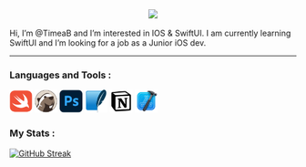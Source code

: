 <div id="header" align="center">
  <img src="https://media.giphy.com/media/LMcB8XospGZO8UQq87/giphy.gif"/>
</div>

Hi, I’m @TimeaB and I’m interested in IOS & SwiftUI. I am currently learning SwiftUI and I’m looking for a job as a Junior iOS dev.

---
### Languages and Tools :
<div>
  <img src="https://github.com/devicons/devicon/blob/master/icons/swift/swift-original.svg" title="SwiftUI" alt="Swift" width="40" height="40"/>
  <img src="https://github.com/devicons/devicon/blob/master/icons/dbeaver/dbeaver-original.svg" title="DBeaver" alt="DBeaver" width="40" height="40"/>
  <img src="https://github.com/devicons/devicon/blob/master/icons/photoshop/photoshop-original.svg" title="Photoshop" alt="Photoshop" width="40" height="40"/>
  <img src="https://github.com/devicons/devicon/blob/master/icons/sqlite/sqlite-original.svg" title="SQLite" alt="SQLite" width="40" height="40"/>
  <img src="https://github.com/devicons/devicon/blob/master/icons/notion/notion-original.svg" title="Notion" alt="Notion" width="40" height="40"/>
  <img src="https://github.com/devicons/devicon/blob/master/icons/xcode/xcode-original.svg" title="XCode" alt="XCode" width="40" height="40"/>
</div>


### My Stats :

[![GitHub Streak](https://github-readme-streak-stats.herokuapp.com?user=philitingar&theme=tokyonight-duo&hide_border=true&date_format=j%2Fn%5B%2FY%5D)](https://git.io/streak-stats)



<!---
philitingar/philitingar is a ✨ special ✨ repository because its `README.md` (this file) appears on your GitHub profile.
You can click the Preview link to take a look at your changes.
--->
